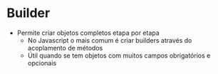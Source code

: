 # Builder

- Permite criar objetos completos etapa por etapa
  - No Javascript o mais comum é criar builders através do acoplamento de métodos
  - Útil quando se tem objetos com muitos campos obrigatórios e opcionais
